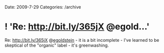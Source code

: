 Date: 2009-7-29
Categories: /archive

# ! 'Re: http://bit.ly/365jX @egold...'

Re: <a href="http://bit.ly/365jX" rel="nofollow">http://bit.ly/365jX</a> @<a href="http://twitter.com/egoldstein">egoldstein</a> - it is a bit incomplete - I've learned to be skeptical of the "organic" label - it's greenwashing.
